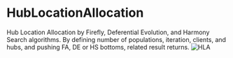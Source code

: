 # HubLocationAllocation
Hub Location Allocation by Firefly, Deferential Evolution, and Harmony Search algorithms. By defining number of populations, iteration, clients, and hubs, and pushing FA, DE or HS bottoms, related result returns. 
![HLA](https://user-images.githubusercontent.com/11339420/194250733-30c48df9-1aeb-44fb-a9e4-9d447ea2ee48.JPG)
